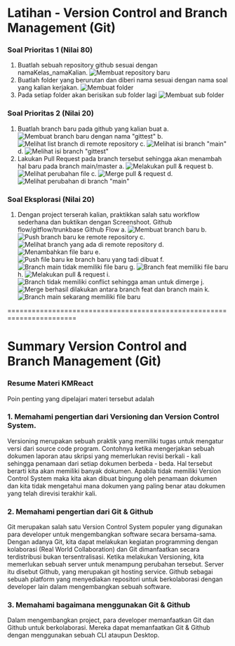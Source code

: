 # Latihan - Version Control and Branch Management (Git)

### Soal Prioritas 1 (Nilai 80)

1. Buatlah sebuah repository github sesuai dengan namaKelas_namaKalian.
   ![Membuat repository baru](screenshoot/Soal%20Prioritas%201/nama-repository.png)
2. Buatlah folder yang berurutan dan diberi nama sesuai dengan nama soal yang kalian kerjakan.
   ![Membuat folder](screenshoot/Soal%20Prioritas%201/folder-name.png)
3. Pada setiap folder akan berisikan sub folder lagi
   ![Membuat sub folder](screenshoot/Soal%20Prioritas%201/sub-folder-name.png)

### Soal Prioritas 2 (Nilai 20)

1. Buatlah branch baru pada github yang kalian buat
   a. ![Membuat branch baru dengan nama "gittest"](screenshoot/Soal%20Prioritas%202/buat-branch-baru.png)
   b. ![Melihat list branch di remote repository](screenshoot/Soal%20Prioritas%202/branch-baru.png)
   c. ![Melihat isi branch "main"](screenshoot/Soal%20Prioritas%202/branch-main.png)
   d. ![Melihat isi branch "gittest"](screenshoot/Soal%20Prioritas%202/branch-gittest.png)
2. Lakukan Pull Request pada branch tersebut sehingga akan menambah hal baru pada branch main/master
   a. ![Melakukan pull & request](screenshoot/Soal%20Prioritas%202/pull-request.png)
   b. ![Melihat perubahan file](screenshoot/Soal%20Prioritas%202/file-change.png)
   c. ![Merge pull & request](screenshoot/Soal%20Prioritas%202/success-merge.png)
   d. ![Melihat perubahan di branch "main"](screenshoot/Soal%20Prioritas%202/update-branch-main.png)

### Soal Eksplorasi (Nilai 20)

1. Dengan project terserah kalian, praktikkan salah satu workflow sederhana dan buktikan dengan Screenshoot. Github flow/gitflow/trunkbase
   Github Flow
   a. ![Membuat branch baru](screenshoot/Soal%20Eksplorasi/create-new-branch.png)
   b. ![Push branch baru ke remote repository](screenshoot/Soal%20Eksplorasi/push-new-branch.png)
   c. ![Melihat branch yang ada di remote repository](screenshoot/Soal%20Eksplorasi/branch-in-remote-repo.png)
   d. ![Menambahkan file baru](screenshoot/Soal%20Eksplorasi/add-new-file.png)
   e. ![Push file baru ke branch baru yang tadi dibuat](screenshoot/Soal%20Eksplorasi/push-new-file.png)
   f. ![Branch main tidak memiliki file baru](screenshoot/Soal%20Eksplorasi/branch-main.png)
   g. ![Branch feat memiliki file baru](screenshoot/Soal%20Eksplorasi/branch-feat.png)
   h. ![Melakukan pull & request](screenshoot/Soal%20Eksplorasi/pull-request.png)
   i. ![Branch tidak memiliki conflict sehingga aman untuk dimerge](screenshoot/Soal%20Eksplorasi/branch-no-conflict.png)
   j. ![Merge berhasil dilakukan antara branch feat dan branch main](screenshoot/Soal%20Eksplorasi/success-merge.png)
   k. ![Branch main sekarang memiliki file baru](screenshoot/Soal%20Eksplorasi/branch-main-now.png)

=======================================================================

# Summary Version Control and Branch Management (Git)

### Resume Materi KMReact

Poin penting yang dipelajari materi tersebut adalah

### 1. Memahami pengertian dari Versioning dan Version Control System.

Versioning merupakan sebuah praktik yang memiliki tugas untuk mengatur versi dari source code program. Contohnya ketika mengerjakan sebuah dokumen laporan atau skripsi yang memerlukan revisi berkali - kali sehingga penamaan dari setiap dokumen berbeda - beda. Hal tersebut berarti kita akan memiliki banyak dokumen. Apabila tidak memiliki Version Control System maka kita akan dibuat bingung oleh penamaan dokumen dan kita tidak mengetahui mana dokumen yang paling benar atau dokumen yang telah direvisi terakhir kali.

### 2. Memahami pengertian dari Git & Github

Git merupakan salah satu Version Control System populer yang digunakan para developer untuk mengembangkan software secara bersama-sama. Dengan adanya Git, kita dapat melakukan kegiatan programming dengan kolaborasi (Real World Collaboration) dan Git dimanfaatkan secara terdistribusi bukan tersentralisasi. Ketika melakukan Versioning, kita memerlukan sebuah server untuk menampung perubahan tersebut. Server itu disebut Github, yang merupakan git hosting service. Github sebagai sebuah platform yang menyediakan repositori untuk berkolaborasi dengan developer lain dalam mengembangkan sebuah software.

### 3. Memahami bagaimana menggunakan Git & Github

Dalam mengembangkan project, para developer memanfaatkan Git dan Github untuk berkolaborasi. Mereka dapat memanfaatkan Git & Github dengan menggunakan sebuah CLI ataupun Desktop.
